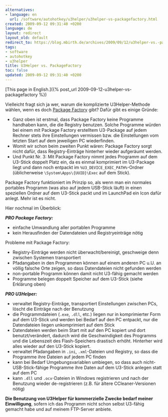 ```yaml
---
alternatives:
- language: en
  url: /software/autohotkey/u3helper/u3helper-vs-packagefactory.html
created: 2009-09-12 09:31:40 +0200
language: de
layout: redirect
layout_old: default
redirect_to: https://blog.mbirth.de/archives/2009/09/12/u3helper-vs.-packagefactory-de.html
tags:
- software
- autohotkey
- u3helper
title: U3Helper vs. PackageFactory
toc: false
updated: 2009-09-12 09:31:40 +0200
---
```


[This page in English.]({% post_url 2009-09-12-u3helper-vs-packagefactory %})

Vielleicht fragt sich ja wer, warum die komplizierte U3Helper-Methode wählen, wenn es doch
[Package Factory](http://www.eure.ca/) gibt? Dafür gibt es einige Gründe:

* Ganz oben ist erstmal, dass Package Factory keine Programme handhaben kann, die die Registry benutzen. Solche
  Programme würden bei einem mit Package Factory erstelltem U3-Package auf jedem Rechner stets ihre Einstellungen
  vermissen bzw. die Einstellungen vom letzten Start auf dem jeweiligen PC wiederfinden.
* Womit wir schon beim zweiten Punkt wären: Package Factory sorgt nicht dafür, dass Registry-Einträge hinterher wieder
  aufgeräumt werden.
* Und Punkt Nr. 3: Mit Package Factory nimmt jedes Programm auf dem U3-Stick doppelt Platz ein, da es einmal
  komprimiert im U3-Package liegt und dann noch entpackt im `%U3_DEVICE_EXEC_PATH%`-Ordner (üblicherweise
  `\System\Apps\{UUID}\Exec` auf dem Stick).

Package Factory funktioniert im Prinzip so, als wenn man ein normales portables Programm (was also auf jedem USB-Stick
läuft) in einen speziellen Ordner auf dem U3-Stick packt und im LaunchPad ein Icon dafür anlegt. Mehr ist es nicht.

Hier nochmal im Überblick:

***PRO Package Factory:***

* einfache Umwandlung aller portablen Programme
* kein Herausfinden der Datendateien und Registryeinträge nötig

Probleme mit Package Factory:

* Registry-Einträge werden nicht überwacht/bereinigt, geschweige denn zwischen Systemen transportiert
* Pfadangaben in den Programmen können auf einem anderen PC u.U. an völlig falsche Orte zeigen, so dass Datendateien
  nicht gefunden werden
* non-portable Programm können damit nicht U3-fähig gemacht werden
* Programme belegen doppelt Speicher auf dem U3-Stick (siehe Erklärung oben)


***PRO U3Helper:***

* verwaltet Registry-Einträge, transportiert Einstellungen zwischen PCs, löscht die Einträge nach der Benutzung
* die Programmdateien (`.exe`, `.dll`, etc.) liegen nur in komprimierter Form auf dem U3-Stick und werden bei Bedarf
  auf den PC entpackt, nur die Datendateien liegen unkomprimiert auf dem Stick
* Datendateien werden beim Start mit auf den PC kopiert und dort benutzt/verändert, dadurch wird die Geschwindigkeit
  des Programms und die Lebenszeit des Flash-Speichers drastisch erhöht. Hinterher wird alles wieder auf den U3-Stick
  kopiert.
* verwaltet Pfadangaben in `.ini`, `.xml`-Dateien und Registry, so dass die Programme ihre Dateien auf jedem PC finden
* kann bei Bedarf Umgebungsvariablen umbiegen, so dass auch nicht-USB-Stick-fähige Programme ihre Daten auf dem
  U3-Stick anlegen statt auf dem PC
* kann `.dll` und `.ocx`-Dateien in Windows registrieren und nach der Benutzung wieder de-registrieren (z.B. für ältere
  CCleaner-Versionen nötig)


**Die Benutzung von U3Helper für kommerzielle Zwecke bedarf meiner Einwilligung**, sofern ich das Programm nicht schon
selbst U3-fähig gemacht habe und auf meinem FTP-Server anbiete.
